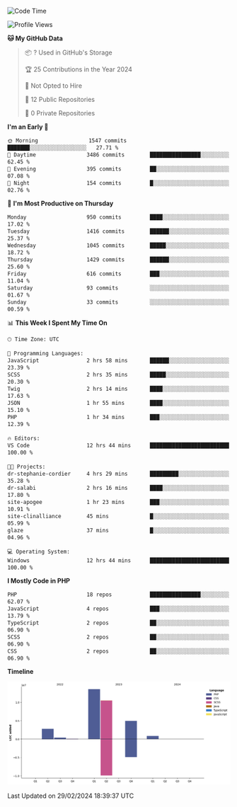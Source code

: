 <!--START_SECTION:waka-->
![Code Time](http://img.shields.io/badge/Code%20Time-1%2C525%20hrs%2053%20mins-blue)

![Profile Views](http://img.shields.io/badge/Profile%20Views-0-blue)

**🐱 My GitHub Data** 

> 📦 ? Used in GitHub's Storage 
 > 
> 🏆 25 Contributions in the Year 2024
 > 
> 🚫 Not Opted to Hire
 > 
> 📜 12 Public Repositories 
 > 
> 🔑 0 Private Repositories 
 > 
**I'm an Early 🐤** 

```text
🌞 Morning                1547 commits        ███████░░░░░░░░░░░░░░░░░░   27.71 % 
🌆 Daytime                3486 commits        ████████████████░░░░░░░░░   62.45 % 
🌃 Evening                395 commits         ██░░░░░░░░░░░░░░░░░░░░░░░   07.08 % 
🌙 Night                  154 commits         █░░░░░░░░░░░░░░░░░░░░░░░░   02.76 % 
```
📅 **I'm Most Productive on Thursday** 

```text
Monday                   950 commits         ████░░░░░░░░░░░░░░░░░░░░░   17.02 % 
Tuesday                  1416 commits        ██████░░░░░░░░░░░░░░░░░░░   25.37 % 
Wednesday                1045 commits        █████░░░░░░░░░░░░░░░░░░░░   18.72 % 
Thursday                 1429 commits        ██████░░░░░░░░░░░░░░░░░░░   25.60 % 
Friday                   616 commits         ███░░░░░░░░░░░░░░░░░░░░░░   11.04 % 
Saturday                 93 commits          ░░░░░░░░░░░░░░░░░░░░░░░░░   01.67 % 
Sunday                   33 commits          ░░░░░░░░░░░░░░░░░░░░░░░░░   00.59 % 
```


📊 **This Week I Spent My Time On** 

```text
🕑︎ Time Zone: UTC

💬 Programming Languages: 
JavaScript               2 hrs 58 mins       ██████░░░░░░░░░░░░░░░░░░░   23.39 % 
SCSS                     2 hrs 35 mins       █████░░░░░░░░░░░░░░░░░░░░   20.30 % 
Twig                     2 hrs 14 mins       ████░░░░░░░░░░░░░░░░░░░░░   17.63 % 
JSON                     1 hr 55 mins        ████░░░░░░░░░░░░░░░░░░░░░   15.10 % 
PHP                      1 hr 34 mins        ███░░░░░░░░░░░░░░░░░░░░░░   12.39 % 

🔥 Editors: 
VS Code                  12 hrs 44 mins      █████████████████████████   100.00 % 

🐱‍💻 Projects: 
dr-stephanie-cordier     4 hrs 29 mins       █████████░░░░░░░░░░░░░░░░   35.28 % 
dr-salabi                2 hrs 16 mins       ████░░░░░░░░░░░░░░░░░░░░░   17.80 % 
site-apogee              1 hr 23 mins        ███░░░░░░░░░░░░░░░░░░░░░░   10.91 % 
site-clinalliance        45 mins             █░░░░░░░░░░░░░░░░░░░░░░░░   05.99 % 
glaze                    37 mins             █░░░░░░░░░░░░░░░░░░░░░░░░   04.96 % 

💻 Operating System: 
Windows                  12 hrs 44 mins      █████████████████████████   100.00 % 
```

**I Mostly Code in PHP** 

```text
PHP                      18 repos            ████████████████░░░░░░░░░   62.07 % 
JavaScript               4 repos             ███░░░░░░░░░░░░░░░░░░░░░░   13.79 % 
TypeScript               2 repos             ██░░░░░░░░░░░░░░░░░░░░░░░   06.90 % 
SCSS                     2 repos             ██░░░░░░░░░░░░░░░░░░░░░░░   06.90 % 
CSS                      2 repos             ██░░░░░░░░░░░░░░░░░░░░░░░   06.90 % 
```



**Timeline**

![Lines of Code chart](https://raw.githubusercontent.com/tahar-elgunaoui/tahar-elgunaoui/main/assets/bar_graph.png)


 Last Updated on 29/02/2024 18:39:37 UTC
<!--END_SECTION:waka-->
